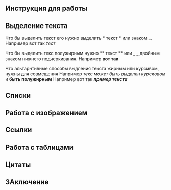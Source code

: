 ## Инструкция для работы

## Выделение текста

Что бы выделить текст его нужно выделить * текст * или знаком _. Например вот так _тест_

Что бы выделить текс полужирным нужно ** текст ** или _ _ двойным знаком нижнего подчеркивания. Например __вот так__

Что альтарнтивные способы выдления текста жирным или курсивом, нужны для совмещения 
Например _текс может быть выделен курсиовом_ и **быть полужирным**
Например вот так _**пример текста**_



## Списки 

## Работа с изображением 

## Ссылки 

## Работа с таблицами

## Цитаты

## ЗАключение